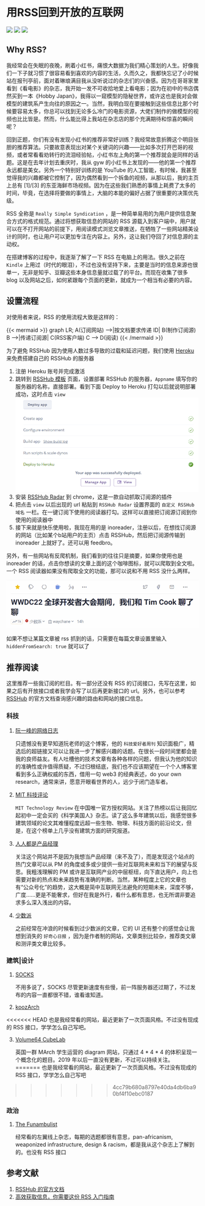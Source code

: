 # 用RSS回到开放的互联网


<!--more-->

<img src="https://img.shields.io/badge/last%20modified-2022--06--15-ff69b4?style=flat" >   <img src="https://img.shields.io/badge/Hugo version-0.100.1-blue?style=flat" >    <img src="https://img.shields.io/badge/Status-updating-blue?style=flat" >

## Why RSS?

我经常会在失眠的夜晚，刷着小红书，痛恨大数据为我们精心策划的人生。好像我们一下子就习惯了很容易看到喜欢的内容的生活，久而久之，我都快忘记了小时候站在报刊亭前，面对着琳琅满目我从没听说过的杂志们的兴奋感。因为在哥哥家里看到《看电影》的杂志，我开始一发不可收拾地爱上看电影；因为在初中的书店偶然买到一本《Hobby Japan》，我得以一窥模型的隐秘世界，或许这也是我对会做模型的建筑系产生向往的原因之一。当然，我明白现在要接触到这些信息比那个时候要容易太多，你总可以找到无论多么冷门的电影资源，大佬们制作的做模型的视频也比比皆是。然而，什么能比得上我站在杂志店的那个充满期待和惊喜的瞬间呢？

回到正题，你们有没有发现小红书的推荐非常好训练？我经常故意折腾这个明目张胆的推荐算法。只要故意表现出对某个关键词的兴趣——比如多次打开巴哥的视频，或者常看看劝转行的流泪经验帖，小红书左上角的第一个推荐就会是同样的话题。这是在去年计划去重庆时，我从 gyw 的小红书上发现的——他的第一个推荐永远都是美女。另外一个特别好训练的是 YouTube 的人工智能，有时候，我甚至觉得我的兴趣都被它控制了，因为偶然看到一个拆鱼的视频，从那以后，我的主页上总有 [1]/[3] 的东亚海鲜市场视频。因为在这些我们熟悉的事情上耗费了太多的时间，毕竟，在选择将要做的事情上，大脑的本能的偏好占据了很重要的决策优先级。

RSS 全称是 `Really Simple Syndication` ，是一种简单易用的为用户提供信息聚合方式的格式规范。通过将想获取信息的网站的 RSS 源载入到客户端中，用户就可以在不打开网站的前提下，用阅读模式浏览文章推送，在牺牲了一些网站精美设计的同时，也让用户可以更加专注在内容上。另外，这让我们夺回了对信息源的主动权。

在搭建博客的过程中，我逐渐了解了一下 RSS 在电脑上的用法。很久之前在 `Kindle` 上用过（时代的眼泪），不过也没有坚持下来，主要是当时的信息来源也很单一，无非是知乎、豆瓣这些本身信息量就过载了的平台。而现在收集了很多 blog 以及网站之后，如何紧跟每个页面的更新，就成为一个相当有必要的内容。

## 设置流程

对使用者来说，RSS 的使用流程大致是这样的：

{{< mermaid >}}
graph LR;
    A(订阅网站) -->|按文档要求传递 ID| B(制作订阅源)
    B -->|传递订阅源| C(RSS客户端)
    C --> D(阅读)
{{< /mermaid >}}



为了避免 RSSHub 因为使用人数过多导致的过载和延迟问题，我们使用 [Heroku](https://dashboard.heroku.com/) 来免费搭建自己的 RSSHub 的服务器

1. 注册 Heroku 账号并完成激活
2. 跳转到 [RSSHub 模板](https://dashboard.heroku.com/new?template=https%3A%2F%2Fgithub.com%2FDIYgod%2FRSSHub) 页面，设置部署 RSSHub 的服务器，`Appname` 填写你的服务器的名称，直接部署。看到下面 Deploy to Heroku 打勾以后就说明部署成功，这时点击 `view`
<a data-fancybox="gallery" href="/20220614-rss/image-20220615000900957.png"><img src="/20220614-rss/image-20220615000900957.png" ></a>
3. 安装 [RSSHub Radar](https://chrome.google.com/webstore/detail/rsshub-radar/kefjpfngnndepjbopdmoebkipbgkggaa) 到 chrome，这是一款自动抓取订阅源的插件
4. 把点击 `view` 以后出现的 url 粘贴到 `RSSHub Radar` 设置界面的 `自定义 RSSHub 域名` 一栏。在一键订阅下使用的阅读器打勾。这样可以直接把订阅源订阅到你使用的阅读器中
5. 接下来就是快乐使用啦，我现在用的是 inoreader，注册以后，在想找订阅源的网站（比如某个b站用户的主页）点击 RSSHub，然后把订阅源传输到 inoreader 上就好了。还可以用 feedbro。

另外，有一些网站有反爬机制，我们看到的往往只是摘要，如果你使用也是 inoreader 的话，点击你想读的文章上面的这个咖啡图标，就可以爬取到全文啦。一个 RSS 阅读器如果没有爬取全文的功能，那可以说和不用 RSS 没什么两样。

<a data-fancybox="gallery" href="/20220614-rss/image-20220615003708807.png"><img src="/20220614-rss/image-20220615003708807.png" ></a>

如果不想让某篇文章被 rss 抓到的话，只需要在每篇文章设置里输入 `hiddenFromSearch: true` 就可以了

## 推荐阅读

这里推荐一些我订阅的栏目。有一部分还没有 RSS 的订阅接口，先写在这里，如果之后有开放接口或者我学会写了以后再更新接口的 url。另外，也可以参考 [RSSHub](https://docs.rsshub.app/) 的官方文档查询感兴趣的路由和网站的接口信息。

### 科技

1. [阮一峰的网络日志](https://www.ruanyifeng.com/blog/)

   只遗憾没有更早知道阮老师的这个博客，他的 `科技爱好者周刊` 知识面极广，精选后的超链接又可以让我进一步了解感兴趣的话题。在很长一段时间里都会是我的良师益友。有人吐槽他的技术文章有各种各样的问题，但我认为他的知识的准确性或许值得质疑，不过归根结底，我们也不应该期望在一个个人博客里看到多么正确权威的东西，借用一句 web3 的经典表述，do your own research，通常来讲，愿意开眼看世界的人，远少于闭门造车者。

2. [MIT 科技评论](https://www.mittrchina.com/)

   `MIT Technology Review` 在中国唯一官方授权网站。关注了热榜以后让我回忆起初中一定会买的《科学美国人》杂志。读了这么多年建筑以后，我感觉很多建筑领域的论文其难懂程度远超一些生物、物理、科技方面的前沿论文，但是，在这个榜单上几乎没有建筑方面的研究报道。

3. [人人都是产品经理](http://www.woshipm.com/)

   关注这个网站并不是因为我想当产品经理（来不及了），而是发现这个站点的热门文章可以从 PM 的角度或多或少提供一些对互联网未来和当下的展望与反思。我粗浅理解的 PM 或许是互联网产业的中层枢纽，向下直达用户，向上也需要对新的热点和未来趋势有准确的判断。当然，某种程度上它的文章也有“公众号化”的趋势，这大概是简中互联网无法避免的短期未来，深度不够，广度……更是不能奢求，但好在我是外行，看什么都有意思，也无所谓非要追求多么深入浅出的内容。

4. [少数派](https://sspai.com/)

   之前经常在冲浪的时候看到过少数派的文章，它的 UI 还有整个的感觉会让我想到消失的 `好奇心日报` ，因为是作者制的网站，文章类别比较杂，推荐类文章和测评类文章比较多。

### 建筑|设计

1. [SOCKS](https://socks-studio.com/)

   不用多说了，SOCKS 尽管更新速度有些慢，前一阵服务器还过期了，不过发布的内容一直都很不错，谁看谁知道。

2. [koozArch](https://koozarch.com/)

<<<<<<< HEAD
   也是我经常看的网站，最近更新了一次页面风格。不过没有现成的 RSS 接口，学学怎么自己写吧。
   
3. [Volume64 CubeLab](https://volume64blog.com/about/)

   英国一群 MArch 学生运营的 diagram 网站，只通过 4 * 4 * 4 的体积呈现一个概念化的题目。2019 年以后一直没有更新，不过可以持续关注。
=======
   也是我经常看的网站，最近更新了一次页面风格。不过没有现成的 RSS 接口，学学怎么自己写吧
>>>>>>> 4cc79b680a8797e40da4db6ba90bf4f10ebc0187

### 政治

1. [The Funambulist](https://thefunambulist.net/)

   经常看的左翼线上杂志，每期的选题都很有意思，pan-africanism, weaponized infrastructure, design & racism，都是我从这个杂志上了解到的。也没有 RSS 接口

## 参考文献

1. [RSSHub 的官方文档](https://docs.rsshub.app/)
2. [高效获取信息，你需要这份 RSS 入门指南](https://sspai.com/post/56391)
